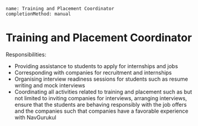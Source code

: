 ```ngMeta
name: Training and Placement Coordinator
completionMethod: manual
```

# Training and Placement Coordinator

Responsibilities:
- Providing assistance to students to apply for internships and jobs
- Corresponding with companies for recruitment and internships
- Organising interview readiness sessions for students such as resume writing and mock interviews
- Coordinating all activities related to training and placement such as but not limited to inviting companies for interviews, arranging interviews, ensure that the students are behaving responsibly with the job offers and the companies such that companies have a favorable experience with NavGurukul

